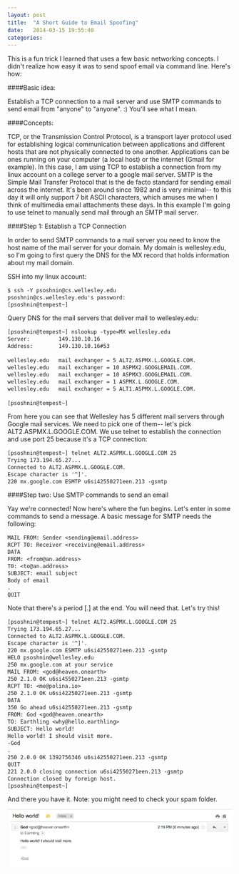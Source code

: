 ```yaml
---
layout: post
title:  "A Short Guide to Email Spoofing"
date:   2014-03-15 19:55:40
categories: 
---
```


This is a fun trick I learned that uses a few basic networking concepts. I didn't realize how easy it was to send spoof email via command line. Here's how:

####Basic idea:

Establish a TCP connection to a mail server and use SMTP commands to send email from "anyone" to "anyone". :) You'll see what I mean. 

####Concepts:

TCP, or the Transmission Control Protocol, is a transport layer protocol used for establishing logical communication between applications and different hosts that are not physically connected to one another. Applications can be ones running on your computer (a local host) or the internet (Gmail for example). In this case, I am using TCP to establish a connection from my linux account on a college server to a google mail server. SMTP is the Simple Mail Transfer Protocol that is the de facto standard for sending email across the internet. It's been around since 1982 and is very minimal-- to this day it will only support 7 bit ASCII characters, which amuses me when I think of multimedia email attachments these days. In this example I'm going to use telnet to manually send mail through an SMTP mail server. 

####Step 1: Establish a TCP Connection

In order to send SMTP commands to a mail server you need to know the host name of the mail server for your domain. My domain is wellesley.edu, so I'm going to first query the DNS for the MX record that holds information about my mail domain. 

SSH into my linux account:

	$ ssh -Y psoshnin@cs.wellesley.edu
	psoshnin@cs.wellesley.edu's password:
	[psoshnin@tempest~] 


Query DNS for the mail servers that deliver mail to wellesley.edu:

	[psoshnin@tempest~] nslookup -type=MX wellesley.edu
	Server:			149.130.10.16
	Address:		149.130.10.16#53

	wellesley.edu  	mail exchanger = 5 ALT2.ASPMX.L.GOOGLE.COM.
	wellesley.edu 	mail exchanger = 10 ASPMX2.GOOGLEMAIL.COM.
	wellesley.edu 	mail exchanger = 10 ASPMX3.GOOGLEMAIL.COM.
	wellesley.edu 	mail exchanger = 1 ASPMX.L.GOOGLE.COM.
	wellesley.edu 	mail exchanger = 5 ALT1.ASPMX.L.GOOGLE.COM.

	[psoshnin@tempest~]

From here you can see that Wellesley has 5 different mail servers through Google mail services. We need to pick one of them-- let's pick ALT2.ASPMX.L.GOOGLE.COM. We use telnet to establish the connection and use port 25 because it's a TCP connection:

	[psoshnin@tempest~] telnet ALT2.ASPMX.L.GOOGLE.COM 25
	Trying 173.194.65.27...
	Connected to ALT2.ASPMX.L.GOOGLE.COM.
	Escape character is '^]'.
	220 mx.google.com ESMTP u6si42550271een.213 -gsmtp

####Step two: Use SMTP commands to send an email

Yay we're connected! Now here's where the fun begins. Let's enter in some commands to send a message. A basic message for SMTP needs the following:

	MAIL FROM: Sender <sending@email.address>
	RCPT TO: Receiver <receiving@email.address>
	DATA
	FROM: <from@an.address>
	T0: <to@an.address>
	SUBJECT: email subject
	Body of email
	.
	QUIT

Note that there's a period [.] at the end. You will need that. Let's try this!

	[psoshnin@tempest~] telnet ALT2.ASPMX.L.GOOGLE.COM 25
	Trying 173.194.65.27...
	Connected to ALT2.ASPMX.L.GOOGLE.COM.
	Escape character is '^]'.
	220 mx.google.com ESMTP u6si42550271een.213 -gsmtp
	HELO psoshnin@wellesley.edu
	250 mx.google.com at your service
	MAIL FROM: <god@heaven.onearth>
	250 2.1.0 OK u6si4550271een.213 -gsmtp
	RCPT TO: <me@polina.io>
	250 2.1.0 OK u6si42250271een.213 -gsmtp
	DATA
	350 Go ahead u6si42550271een.213 -gsmtp
	FROM: God <god@heaven.onearth>
	TO: Earthling <why@hello.earthling>
	SUBJECT: Hello world!
	Hello world! I should visit more.
	-God
	.
	250 2.0.0 OK 1392756346 u6si42550271een.213 -gsmtp
	QUIT
	221 2.0.0 closing connection u6si42550271een.213 -gsmtp
	Connection closed by foreign host.
	[psoshnin@tempest~] 

And there you have it. Note: you might need to check your spam folder. 

![Alt text](/assets/helloworld.png)